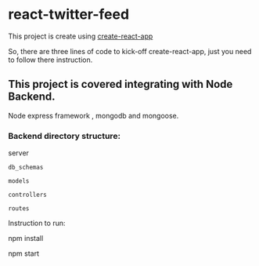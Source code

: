 # react-twitter-feed

This project is create using [create-react-app](https://github.com/facebookincubator/create-react-app)

So, there are three lines of code to kick-off create-react-app, just you need to follow there instruction. 

## This project is covered integrating with Node Backend. 

Node express framework , mongodb and mongoose.

### Backend directory structure:

server


    db_schemas
    
    models
    
    controllers
    
    routes
    
  



Instruction to run: 


npm install


npm start
